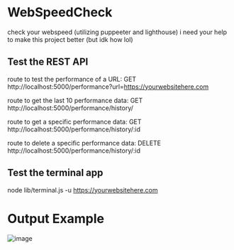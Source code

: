 # WebSpeedCheck

check your webspeed (utilizing puppeeter and lighthouse) i need your help to make this project better (but idk how lol)

## Test the REST API

route to test the performance of a URL:
GET http://localhost:5000/performance?url=https://yourwebsitehere.com

route to get the last 10 performance data:
GET http://localhost:5000/performance/history/

route to get a specific performance data:
GET http://localhost:5000/performance/history/:id

route to delete a specific performance data:
DELETE http://localhost:5000/performance/history/:id

## Test the terminal app

node lib/terminal.js -u https://yourwebsitehere.com

# Output Example

![image](https://user-images.githubusercontent.com/54931717/214752546-08a74c6d-cdde-4b9a-9898-3ce3cd9fe5d3.png)
